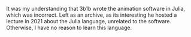 It was my understanding that 3b1b wrote the animation software in Julia, which was incorrect. Left as an archive, as its interesting he hosted a lecture in 2021 about the Julia language, unrelated to the software. Otherwise, I have no reason to learn this language.
